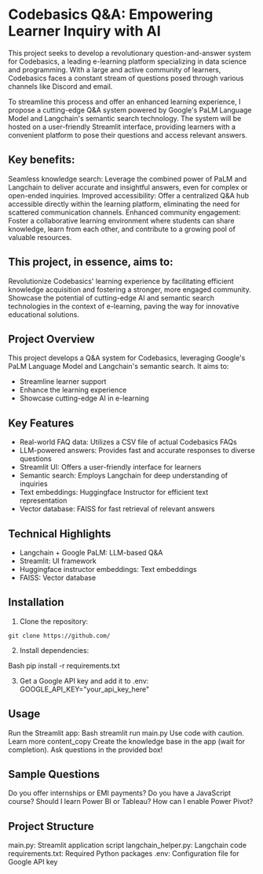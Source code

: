 # Codebasics Q&A: Empowering Learner Inquiry with AI

This project seeks to develop a revolutionary question-and-answer system for Codebasics, a leading e-learning platform specializing in data science and programming. With a large and active community of learners, Codebasics faces a constant stream of questions posed through various channels like Discord and email.

To streamline this process and offer an enhanced learning experience, I propose a cutting-edge Q&A system powered by Google's PaLM Language Model and Langchain's semantic search technology. The system will be hosted on a user-friendly Streamlit interface, providing learners with a convenient platform to pose their questions and access relevant answers.

## Key benefits:

Seamless knowledge search: Leverage the combined power of PaLM and Langchain to deliver accurate and insightful answers, even for complex or open-ended inquiries.
Improved accessibility: Offer a centralized Q&A hub accessible directly within the learning platform, eliminating the need for scattered communication channels.
Enhanced community engagement: Foster a collaborative learning environment where students can share knowledge, learn from each other, and contribute to a growing pool of valuable resources.
 
## This project, in essence, aims to:

Revolutionize Codebasics' learning experience by facilitating efficient knowledge acquisition and fostering a stronger, more engaged community.
Showcase the potential of cutting-edge AI and semantic search technologies in the context of e-learning, paving the way for innovative educational solutions.

## Project Overview

 This project develops a Q&A system for Codebasics, leveraging Google's PaLM Language Model and Langchain's semantic search. It aims to:

- Streamline learner support
- Enhance the learning experience
- Showcase cutting-edge AI in e-learning
 
 ## Key Features

- Real-world FAQ data: Utilizes a CSV file of actual Codebasics FAQs
- LLM-powered answers: Provides fast and accurate responses to diverse questions
- Streamlit UI: Offers a user-friendly interface for learners
- Semantic search: Employs Langchain for deep understanding of inquiries
- Text embeddings: Huggingface Instructor for efficient text representation
- Vector database: FAISS for fast retrieval of relevant answers
 
 ## Technical Highlights

- Langchain + Google PaLM: LLM-based Q&A
- Streamlit: UI framework
- Huggingface instructor embeddings: Text embeddings
- FAISS: Vector database
 
 ## Installation

1. Clone the repository:

```
git clone https://github.com/
```

2. Install dependencies:

Bash
pip install -r requirements.txt

3. Get a Google API key and add it to .env:
GOOGLE_API_KEY="your_api_key_here"

 ## Usage

Run the Streamlit app:
Bash
streamlit run main.py
Use code with caution. Learn more
content_copy
Create the knowledge base in the app (wait for completion).
Ask questions in the provided box!

 ## Sample Questions

Do you offer internships or EMI payments?
Do you have a JavaScript course?
Should I learn Power BI or Tableau?
How can I enable Power Pivot?

 ## Project Structure

main.py: Streamlit application script
langchain_helper.py: Langchain code
requirements.txt: Required Python packages
.env: Configuration file for Google API key
